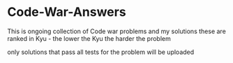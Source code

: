 # Code-War-Answers

This is ongoing collection of Code war problems and my solutions 
these are ranked in Kyu - the lower the Kyu the harder the problem

only solutions that pass all tests for the problem will be uploaded
